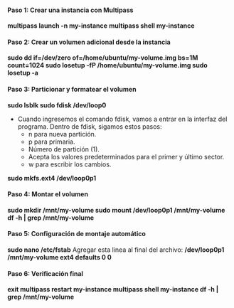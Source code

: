 #### Paso 1: Crear una instancia con Multipass
**multipass launch -n my-instance**
**multipass shell my-instance**

#### Paso 2: Crear un volumen adicional desde la instancia
**sudo dd if=/dev/zero of=/home/ubuntu/my-volume.img bs=1M count=1024
sudo losetup -fP /home/ubuntu/my-volume.img
sudo losetup -a**

#### Paso 3: Particionar y formatear el volumen
**sudo lsblk
sudo fdisk /dev/loop0**
- Cuando ingresemos el comando fdisk, vamos a entrar en la interfaz del programa. Dentro de fdisk, sigamos estos pasos:
    - n para nueva partición.
    - p para primaria.
    - Número de partición (1).
    - Acepta los valores predeterminados para el primer y último sector.
    - w para escribir los cambios.

**sudo mkfs.ext4 /dev/loop0p1**

#### Paso 4: Montar el volumen
**sudo mkdir /mnt/my-volume
sudo mount /dev/loop0p1 /mnt/my-volume
df -h | grep /mnt/my-volume**

#### Paso 5: Configuración de montaje automático
**sudo nano /etc/fstab**
Agregar esta linea al final del archivo: **/dev/loop0p1 /mnt/my-volume ext4 defaults 0 0**

#### Paso 6: Verificación final
**exit
multipass restart my-instance
multipass shell my-instance
df -h | grep /mnt/my-volume**